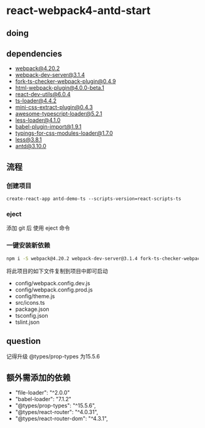 # react-webpack4-antd-start


## doing


## dependencies

+ webpack@4.20.2
+ webpack-dev-server@3.1.4
+ fork-ts-checker-webpack-plugin@0.4.9
+ html-webpack-plugin@4.0.0-beta.1
+ react-dev-utils@6.0.4
+ ts-loader@4.4.2
+ mini-css-extract-plugin@0.4.3
+ awesome-typescript-loader@5.2.1
+ less-loader@4.1.0
+ babel-plugin-import@1.9.1
+ typings-for-css-modules-loader@1.7.0
+ less@3.8.1
+ antd@3.10.0



## 流程

### 创建项目
```
create-react-app antd-demo-ts --scripts-version=react-scripts-ts
```

### eject
添加 git 后 使用 eject 命令


### 一键安装新依赖

```bash
npm i -S webpack@4.20.2 webpack-dev-server@3.1.4 fork-ts-checker-webpack-plugin@0.4.9 html-webpack-plugin@4.0.0-beta.1 react-dev-utils@6.0.4 ts-loader@4.4.2 mini-css-extract-plugin@0.4.3 awesome-typescript-loader@5.2.1 less-loader@4.1.0 babel-plugin-import@1.9.1 typings-for-css-modules-loader@1.7.0 less@3.8.1 antd@3.10.0
```

将此项目的如下文件复制到项目中即可启动
- config/webpack.config.dev.js
- config/webpack.config.prod.js
- config/theme.js
- src/icons.ts
- package.json
- tsconfig.json
- tslint.json


## question

记得升级 @types/prop-types 为15.5.6


## 额外需添加的依赖

- "file-loader": "^2.0.0"
- "babel-loader": "7.1.2"  
- "@types/prop-types": "^15.5.6",
-  "@types/react-router": "^4.0.31",
- "@types/react-router-dom": "^4.3.1",